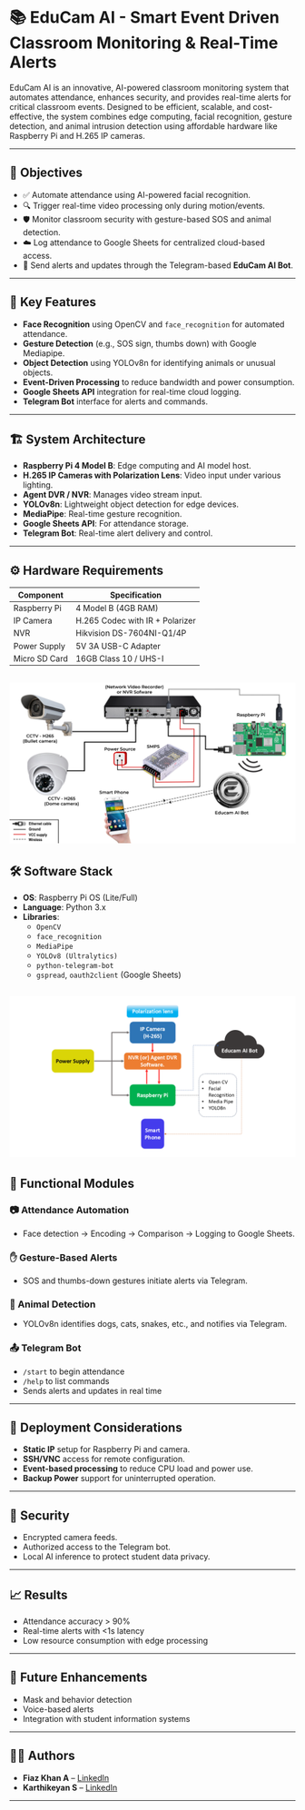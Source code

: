 # 📚 EduCam AI - Smart Event Driven Classroom Monitoring & Real-Time Alerts

EduCam AI is an innovative, AI-powered classroom monitoring system that automates attendance, enhances security, and provides real-time alerts for critical classroom events. Designed to be efficient, scalable, and cost-effective, the system combines edge computing, facial recognition, gesture detection, and animal intrusion detection using affordable hardware like Raspberry Pi and H.265 IP cameras.

---

## 🎯 Objectives

- ✅ Automate attendance using AI-powered facial recognition.
- 🔍 Trigger real-time video processing only during motion/events.
- 🛡️ Monitor classroom security with gesture-based SOS and animal detection.
- ☁️ Log attendance to Google Sheets for centralized cloud-based access.
- 🤖 Send alerts and updates through the Telegram-based **EduCam AI Bot**.

---

## 🧠 Key Features

- **Face Recognition** using OpenCV and `face_recognition` for automated attendance.
- **Gesture Detection** (e.g., SOS sign, thumbs down) with Google Mediapipe.
- **Object Detection** using YOLOv8n for identifying animals or unusual objects.
- **Event-Driven Processing** to reduce bandwidth and power consumption.
- **Google Sheets API** integration for real-time cloud logging.
- **Telegram Bot** interface for alerts and commands.

---

## 🏗️ System Architecture

- **Raspberry Pi 4 Model B**: Edge computing and AI model host.
- **H.265 IP Cameras with Polarization Lens**: Video input under various lighting.
- **Agent DVR / NVR**: Manages video stream input.
- **YOLOv8n**: Lightweight object detection for edge devices.
- **MediaPipe**: Real-time gesture recognition.
- **Google Sheets API**: For attendance storage.
- **Telegram Bot**: Real-time alert delivery and control.

---

## ⚙️ Hardware Requirements

| Component       | Specification                        |
|----------------|--------------------------------------|
| Raspberry Pi    | 4 Model B (4GB RAM)                  |
| IP Camera       | H.265 Codec with IR + Polarizer      |
| NVR             | Hikvision DS-7604NI-Q1/4P            |
| Power Supply    | 5V 3A USB-C Adapter                  |
| Micro SD Card   | 16GB Class 10 / UHS-I                |

![Graphical Represtation](https://github.com/5azkon/Educam-AI/blob/main/IMAGE_DATAS/Educam%20AI%20circuit%20diagram.jpg)
---

## 🛠️ Software Stack

- **OS**: Raspberry Pi OS (Lite/Full)
- **Language**: Python 3.x
- **Libraries**:
  - `OpenCV`
  - `face_recognition`
  - `MediaPipe`
  - `YOLOv8 (Ultralytics)`
  - `python-telegram-bot`
  - `gspread`, `oauth2client` (Google Sheets)

![Block Diagram](https://github.com/5azkon/Educam-AI/blob/main/IMAGE_DATAS/Block%20diagram.png)
---

## 🧪 Functional Modules

### 📷 Attendance Automation
- Face detection → Encoding → Comparison → Logging to Google Sheets.

### ✋ Gesture-Based Alerts
- SOS and thumbs-down gestures initiate alerts via Telegram.

### 🐾 Animal Detection
- YOLOv8n identifies dogs, cats, snakes, etc., and notifies via Telegram.

### 📤 Telegram Bot
- `/start` to begin attendance
- `/help` to list commands
- Sends alerts and updates in real time

---

## 🚀 Deployment Considerations

- **Static IP** setup for Raspberry Pi and camera.
- **SSH/VNC** access for remote configuration.
- **Event-based processing** to reduce CPU load and power use.
- **Backup Power** support for uninterrupted operation.

---

## 🔐 Security

- Encrypted camera feeds.
- Authorized access to the Telegram bot.
- Local AI inference to protect student data privacy.

---

## 📈 Results

- Attendance accuracy > 90%
- Real-time alerts with <1s latency
- Low resource consumption with edge processing

---

## 🔮 Future Enhancements

- Mask and behavior detection
- Voice-based alerts
- Integration with student information systems

---

## 👨‍💻 Authors

- **Fiaz Khan A** – [LinkedIn](https://www.linkedin.com/in/mr-5azkon)
- **Karthikeyan S** – [LinkedIn](https://www.linkedin.com/in/karthikeyan-sde)
----
